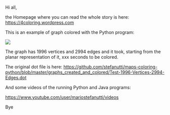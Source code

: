 Hi all,

the Homepage where you can read the whole story is here: https://4coloring.wordpress.com

This is an example of graph colored with the Python program:

<p>
  <a href="https://github.com/stefanutti/maps-coloring-python/blob/master/graphs_created_and_colored/Test-1996-Vertices-2994-Edges.png">
    <img src="https://github.com/stefanutti/maps-coloring-python/blob/master/graphs_created_and_colored/Test-1996-Vertices-2994-Edges-small.png">
  </a>
</p>

The graph has 1996 vertices and 2994 edges and it took, starting from the planar representation of it, xxx seconds to be colored.

The original dot file is here: https://github.com/stefanutti/maps-coloring-python/blob/master/graphs_created_and_colored/Test-1996-Vertices-2994-Edges.dot

And some videos of the running Python and Java programs:

https://www.youtube.com/user/mariostefanutti/videos

Bye
